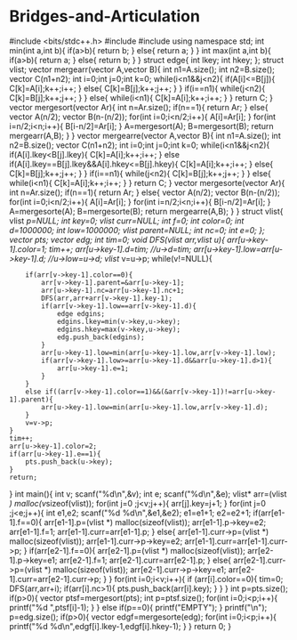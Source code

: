 # Bridges-and-Articulation
#include <bits/stdc++.h> 
#include <iostream>
#include <vector>
using namespace std;
int min(int a,int b){
    if(a>b){
        return b;
    }
    else{
        return a;
    }
}
int max(int a,int b){
    if(a>b){
        return a;
    }
    else{
        return b;
    }
}
struct edge{
    int lkey;
    int hkey;
};
struct vlist;
vector<int> mergearr(vector<int> A,vector<int> B){
    int n1=A.size();
    int n2=B.size();
    vector<int> C(n1+n2);
    int i=0;int j=0;int k=0;
    while(i<n1&&j<n2){
        if(A[i]<=B[j]){
            C[k]=A[i];k++;i++;
        }
        else{
            C[k]=B[j];k++;j++;
        }
    }
    if(i==n1){
        while(j<n2){
            C[k]=B[j];k++;j++;
        }
    }
    else{
        while(i<n1){
            C[k]=A[i];k++;i++;
        }
    }
    return C;
}
vector<int> mergesort(vector<int> Ar){
    int n=Ar.size();
    if(n==1){
        return Ar;
    }
    else{
        vector<int> A(n/2);
	    vector<int> B(n-(n/2));
	    for(int i=0;i<n/2;i++){
	        A[i]=Ar[i];
	    }
	    for(int i=n/2;i<n;i++){
	        B[i-n/2]=Ar[i];
	    } 
	    A=mergesort(A);
	    B=mergesort(B);
	    return mergearr(A,B);
    }
}
vector<edge> mergearre(vector<edge> A,vector<edge> B){
    int n1=A.size();
    int n2=B.size();
    vector<edge> C(n1+n2);
    int i=0;int j=0;int k=0;
    while(i<n1&&j<n2){
        if(A[i].lkey<B[j].lkey){
            C[k]=A[i];k++;i++;
        }
        else if(A[i].lkey==B[j].lkey&&A[i].hkey<=B[j].hkey){
            C[k]=A[i];k++;i++;
        }
        else{
            C[k]=B[j];k++;j++;
        }
    }
    if(i==n1){
        while(j<n2){
            C[k]=B[j];k++;j++;
        }
    }
    else{
        while(i<n1){
            C[k]=A[i];k++;i++;
        }
    }
    return C;
}
vector<edge> mergesorte(vector<edge> Ar){
    int n=Ar.size();
    if(n==1){
        return Ar;
    }
    else{
        vector<edge> A(n/2);
	    vector<edge> B(n-(n/2));
	    for(int i=0;i<n/2;i++){
	        A[i]=Ar[i];
	    }
	    for(int i=n/2;i<n;i++){
	        B[i-n/2]=Ar[i];
	    } 
	    A=mergesorte(A);
	    B=mergesorte(B);
	    return mergearre(A,B);
    }
}
struct vlist{
    vlist *p=NULL;
    int key=0;
    vlist *curr=NULL;
    int f=0;
    int color=0;
    int d=1000000;
    int low=1000000;
    vlist *parent=NULL;
    int nc=0;
    int e=0;
};
vector<int> pts;
vector<edge> edg;
int tim=0;
void DFS(vlist* arr,vlist* u){
    arr[u->key-1].color=1;
    tim++;
    arr[u->key-1].d=tim;
    //u->d=tim;
    arr[u->key-1].low=arr[u->key-1].d;
    //u->low=u->d;
    vlist* v=u->p;
    while(v!=NULL){

        if(arr[v->key-1].color==0){
            arr[v->key-1].parent=&arr[u->key-1];
            arr[u->key-1].nc=arr[u->key-1].nc+1;
            DFS(arr,arr+arr[v->key-1].key-1);
            if(arr[v->key-1].low==arr[v->key-1].d){
                edge edgins;
                edgins.lkey=min(v->key,u->key);
                edgins.hkey=max(v->key,u->key);
                edg.push_back(edgins);
            }
            arr[u->key-1].low=min(arr[u->key-1].low,arr[v->key-1].low);
            if(arr[v->key-1].low>=arr[u->key-1].d&&arr[u->key-1].d>1){
                arr[u->key-1].e=1;
            }
        }
        else if((arr[v->key-1].color==1)&&(&arr[v->key-1])!=arr[u->key-1].parent){
            arr[u->key-1].low=min(arr[u->key-1].low,arr[v->key-1].d);
        }
        v=v->p;
    }
    tim++;
    arr[u->key-1].color=2;
    if(arr[u->key-1].e==1){
        pts.push_back(u->key);
    }
    return;
}
int main(){
    int v;
    scanf("%d\n",&v);
    int e;
    scanf("%d\n",&e);
    vlist* arr=(vlist *) malloc(v*sizeof(vlist));
    for(int j=0 ;j<v;j++){
        arr[j].key=j+1;
    }
    for(int j=0 ;j<e;j++){
        int e1,e2;
        scanf("%d %d\n",&e1,&e2);
        e1=e1+1;
        e2=e2+1;
        if(arr[e1-1].f==0){
            arr[e1-1].p=(vlist *) malloc(sizeof(vlist));
            arr[e1-1].p->key=e2;
            arr[e1-1].f=1;
            arr[e1-1].curr=arr[e1-1].p;
        }
        else{
            arr[e1-1].curr->p=(vlist *) malloc(sizeof(vlist));
            arr[e1-1].curr->p->key=e2;
            arr[e1-1].curr=arr[e1-1].curr->p;
        }
        if(arr[e2-1].f==0){
            arr[e2-1].p=(vlist *) malloc(sizeof(vlist));
            arr[e2-1].p->key=e1;
            arr[e2-1].f=1;
            arr[e2-1].curr=arr[e2-1].p;
        }
        else{
            arr[e2-1].curr->p=(vlist *) malloc(sizeof(vlist));
            arr[e2-1].curr->p->key=e1;
            arr[e2-1].curr=arr[e2-1].curr->p;
        }
    }
    for(int i=0;i<v;i++){
        if (arr[i].color==0){
            tim=0;
            DFS(arr,arr+i);
            if(arr[i].nc>1){
            pts.push_back(arr[i].key);
            }
        }
    }
    int p=pts.size();
    if(p>0){
        vector<int> ptsf=mergesort(pts);
        int p=ptsf.size();
        for(int i=0;i<p;i++){
    	    printf("%d ",ptsf[i]-1);
    	}
    }
	else if(p==0){
	    printf("EMPTY");
	}
	printf("\n");
	p=edg.size();
	if(p>0){
    	vector<edge> edgf=mergesorte(edg);
        for(int i=0;i<p;i++){
    	    printf("%d %d\n",edgf[i].lkey-1,edgf[i].hkey-1);
    	}
	}
	return 0;
}
